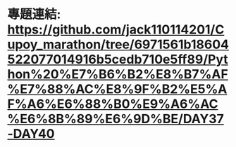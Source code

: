 # 專題連結: https://github.com/jack110114201/Cupoy_marathon/tree/6971561b18604522077014916b5cedb710e5ff89/Python%20%E7%B6%B2%E8%B7%AF%E7%88%AC%E8%9F%B2%E5%AF%A6%E6%88%B0%E9%A6%AC%E6%8B%89%E6%9D%BE/DAY37-DAY40
